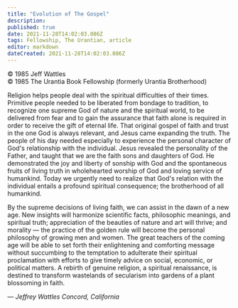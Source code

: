 ```yaml
---
title: "Evolution of The Gospel"
description: 
published: true
date: 2021-11-28T14:02:03.086Z
tags: Fellowship, The Urantian, article
editor: markdown
dateCreated: 2021-11-28T14:02:03.086Z
---
```


<p class="v-card v-sheet theme--light grey lighten-3 px-2">© 1985 Jeff Wattles<br>© 1985 The Urantia Book Fellowship (formerly Urantia Brotherhood)</p>

Religion helps people deal with the spiritual difficulties of their times. Primitive people needed to be liberated from bondage to tradition, to recognize one supreme God of nature and the spiritual world, to be delivered from fear and to gain the assurance that faith alone is required in order to receive the gift of eternal life. That original gospel of faith and trust in the one God is always relevant, and Jesus came expanding the truth. The people of his day needed especially to experience the personal character of God's relationship with the individual. Jesus revealed the personality of the Father, and taught that we are the faith sons and daughters of God. He demonstrated the joy and liberty of sonship with God and the spontaneous fruits of living truth in wholehearted worship of God and loving service of humankind. Today we urgently need to realize that God's relation with the individual entails a profound spiritual consequence; the brotherhood of all humankind.

By the supreme decisions of living faith, we can assist in the dawn of a new age. New insights will harmonize scientific facts, philosophic meanings, and spiritual truth; appreciation of the beauties of nature and art will thrive; and morality — the practice of the golden rule will become the personal philosophy of growing men and women. The great teachers of the coming age will be able to set forth their enlightening and comforting message without succumbing to the temptation to adulterate their spiritual proclamation with efforts to give timely advice on social, economic, or political matters. A rebirth of genuine religion, a spiritual renaissance, is destined to transform wastelands of secularism into gardens of a plant blossoming in faith.

— _Jeffrey Wattles_
_Concord, California_